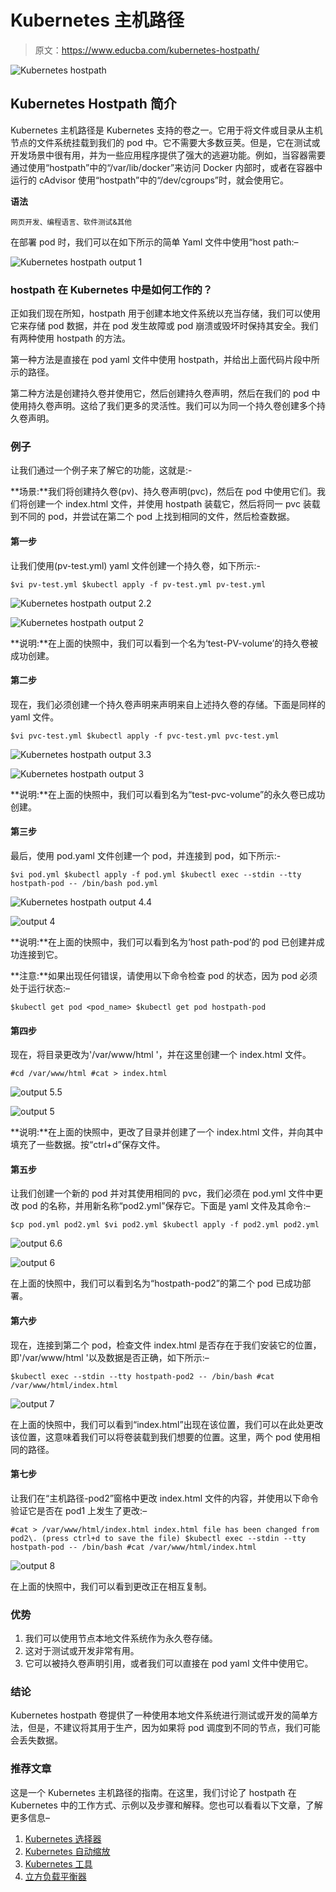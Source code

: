 # Kubernetes 主机路径

> 原文：<https://www.educba.com/kubernetes-hostpath/>

![Kubernetes hostpath](img/5ade4b410d216b523c7b6e1bd9a851e5.png)



## Kubernetes Hostpath 简介

Kubernetes 主机路径是 Kubernetes 支持的卷之一。它用于将文件或目录从主机节点的文件系统挂载到我们的 pod 中。它不需要大多数豆荚。但是，它在测试或开发场景中很有用，并为一些应用程序提供了强大的逃避功能。例如，当容器需要通过使用“hostpath”中的“/var/lib/docker”来访问 Docker 内部时，或者在容器中运行的 cAdvisor 使用“hostpath”中的“/dev/cgroups”时，就会使用它。

**语法**

<small>网页开发、编程语言、软件测试&其他</small>

在部署 pod 时，我们可以在如下所示的简单 Yaml 文件中使用“host path:–

![Kubernetes hostpath output 1](img/571d2f85fde069360739c24fceaaa182.png)



### hostpath 在 Kubernetes 中是如何工作的？

正如我们现在所知，hostpath 用于创建本地文件系统以充当存储，我们可以使用它来存储 pod 数据，并在 pod 发生故障或 pod 崩溃或毁坏时保持其安全。我们有两种使用 hostpath 的方法。

第一种方法是直接在 pod yaml 文件中使用 hostpath，并给出上面代码片段中所示的路径。

第二种方法是创建持久卷并使用它，然后创建持久卷声明，然后在我们的 pod 中使用持久卷声明。这给了我们更多的灵活性。我们可以为同一个持久卷创建多个持久卷声明。

### 例子

让我们通过一个例子来了解它的功能，这就是:-

**场景:**我们将创建持久卷(pv)、持久卷声明(pvc)，然后在 pod 中使用它们。我们将创建一个 index.html 文件，并使用 hostpath 装载它，然后将同一 pvc 装载到不同的 pod，并尝试在第二个 pod 上找到相同的文件，然后检查数据。

#### 第一步

让我们使用(pv-test.yml) yaml 文件创建一个持久卷，如下所示:-

`$vi pv-test.yml
$kubectl apply -f pv-test.yml
pv-test.yml`

![Kubernetes hostpath output 2.2](img/4206ff4ace869a61f1e3b62365074335.png)



![Kubernetes hostpath output 2](img/9db818d9859288312e03c479e277e28d.png)



**说明:**在上面的快照中，我们可以看到一个名为‘test-PV-volume’的持久卷被成功创建。

#### 第二步

现在，我们必须创建一个持久卷声明来声明来自上述持久卷的存储。下面是同样的 yaml 文件。

`$vi pvc-test.yml
$kubectl apply -f pvc-test.yml
pvc-test.yml`

![Kubernetes hostpath output 3.3](img/6cfb4f13f3abbf61cb1f6a1c3e4fc342.png)



![Kubernetes hostpath output 3](img/3987fc6d5d33351c72a450caeb63280b.png)



**说明:**在上面的快照中，我们可以看到名为“test-pvc-volume”的永久卷已成功创建。

#### 第三步

最后，使用 pod.yaml 文件创建一个 pod，并连接到 pod，如下所示:-

`$vi pod.yml
$kubectl apply -f pod.yml
$kubectl exec --stdin --tty hostpath-pod -- /bin/bash
pod.yml`

![Kubernetes hostpath output 4.4](img/d6271a6f475dae23cebf4c0121692cbb.png)



![output 4](img/16463970cb85f42fadf435a277bd3edf.png)



**说明:**在上面的快照中，我们可以看到名为‘host path-pod’的 pod 已创建并成功连接到它。

**注意:**如果出现任何错误，请使用以下命令检查 pod 的状态，因为 pod 必须处于运行状态:–

`$kubectl get pod <pod_name>
$kubectl get pod hostpath-pod`

#### 第四步

现在，将目录更改为'/var/www/html '，并在这里创建一个 index.html 文件。

`#cd /var/www/html
#cat > index.html`

![output 5.5](img/879a4d6963769d5ddf57908375ad4acf.png)



![output 5](img/92444ffdb463becbc9aa54319ede3e0c.png)



**说明:**在上面的快照中，更改了目录并创建了一个 index.html 文件，并向其中填充了一些数据。按“ctrl+d”保存文件。

#### 第五步

让我们创建一个新的 pod 并对其使用相同的 pvc，我们必须在 pod.yml 文件中更改 pod 的名称，并用新名称“pod2.yml”保存它。下面是 yaml 文件及其命令:–

`$cp pod.yml pod2.yml
$vi pod2.yml
$kubectl apply -f pod2.yml
pod2.yml`

![output 6.6](img/3cf7416a8d6bb8965a2f7d6e55f882a3.png)



![output 6](img/694ca9895415b048eb56ffa5bb0998c6.png)



在上面的快照中，我们可以看到名为“hostpath-pod2”的第二个 pod 已成功部署。

#### 第六步

现在，连接到第二个 pod，检查文件 index.html 是否存在于我们安装它的位置，即'/var/www/html '以及数据是否正确，如下所示:–

`$kubectl exec --stdin --tty hostpath-pod2 -- /bin/bash
#cat /var/www/html/index.html`

![output 7](img/c9881d06611061d1139799f996f77f9f.png)



在上面的快照中，我们可以看到“index.html”出现在该位置，我们可以在此处更改该位置，这意味着我们可以将卷装载到我们想要的位置。这里，两个 pod 使用相同的路径。

#### 第七步

让我们在“主机路径-pod2”窗格中更改 index.html 文件的内容，并使用以下命令验证它是否在 pod1 上发生了更改:–

`#cat > /var/www/html/index.html
index.html file has been changed from pod2\. (press ctrl+d to save the file)
$kubectl exec --stdin --tty hostpath-pod -- /bin/bash
#cat /var/www/html/index.html`

![output 8](img/b5ea657732a2b2b8f4b3e8e06ebcfe28.png)



在上面的快照中，我们可以看到更改正在相互复制。

### 优势

1.  我们可以使用节点本地文件系统作为永久卷存储。
2.  这对于测试或开发非常有用。
3.  它可以被持久卷声明引用，或者我们可以直接在 pod yaml 文件中使用它。

### 结论

Kubernetes hostpath 卷提供了一种使用本地文件系统进行测试或开发的简单方法，但是，不建议将其用于生产，因为如果将 pod 调度到不同的节点，我们可能会丢失数据。

### 推荐文章

这是一个 Kubernetes 主机路径的指南。在这里，我们讨论了 hostpath 在 Kubernetes 中的工作方式、示例以及步骤和解释。您也可以看看以下文章，了解更多信息–

1.  [Kubernetes 选择器](https://www.educba.com/kubernetes-selector/)
2.  [Kubernetes 自动缩放](https://www.educba.com/kubernetes-autoscaling/)
3.  [Kubernetes 工具](https://www.educba.com/kubernetes-tools/)
4.  [立方负载平衡器](https://www.educba.com/kubernetes-load-balancer/)





